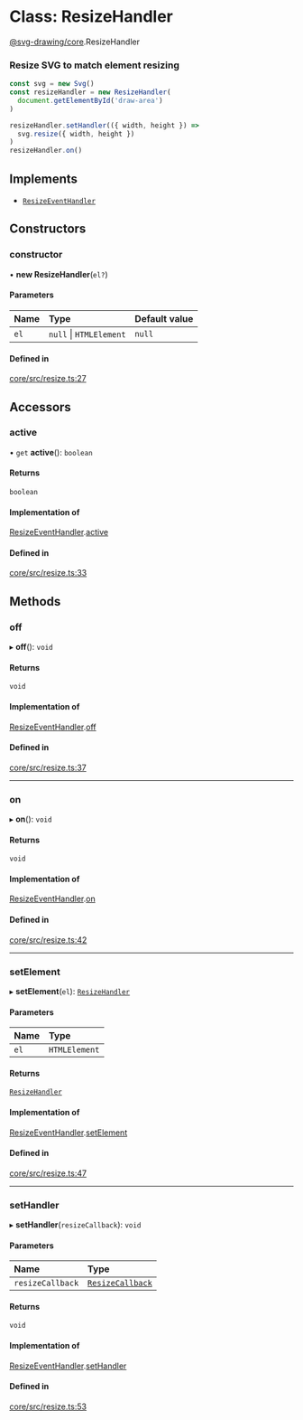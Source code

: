 # Class: ResizeHandler

[@svg-drawing/core](../../modules/svg_drawing_core.md).ResizeHandler

### Resize SVG to match element resizing

```ts
const svg = new Svg()
const resizeHandler = new ResizeHandler(
  document.getElementById('draw-area')
)

resizeHandler.setHandler(({ width, height }) =>
  svg.resize({ width, height })
)
resizeHandler.on()
```

## Implements

- [`ResizeEventHandler`](../../interfaces/svg_drawing_core/ResizeEventHandler.md)

## Constructors

### constructor

• **new ResizeHandler**(`el?`)

#### Parameters

| Name | Type | Default value |
| :------ | :------ | :------ |
| `el` | ``null`` \| `HTMLElement` | `null` |

#### Defined in

[core/src/resize.ts:27](https://github.com/kmkzt/svg-drawing/blob/ab85f6a/packages/core/src/resize.ts#L27)

## Accessors

### active

• `get` **active**(): `boolean`

#### Returns

`boolean`

#### Implementation of

[ResizeEventHandler](../../interfaces/svg_drawing_core/ResizeEventHandler.md).[active](../../interfaces/svg_drawing_core/ResizeEventHandler.md#active)

#### Defined in

[core/src/resize.ts:33](https://github.com/kmkzt/svg-drawing/blob/ab85f6a/packages/core/src/resize.ts#L33)

## Methods

### off

▸ **off**(): `void`

#### Returns

`void`

#### Implementation of

[ResizeEventHandler](../../interfaces/svg_drawing_core/ResizeEventHandler.md).[off](../../interfaces/svg_drawing_core/ResizeEventHandler.md#off)

#### Defined in

[core/src/resize.ts:37](https://github.com/kmkzt/svg-drawing/blob/ab85f6a/packages/core/src/resize.ts#L37)

___

### on

▸ **on**(): `void`

#### Returns

`void`

#### Implementation of

[ResizeEventHandler](../../interfaces/svg_drawing_core/ResizeEventHandler.md).[on](../../interfaces/svg_drawing_core/ResizeEventHandler.md#on)

#### Defined in

[core/src/resize.ts:42](https://github.com/kmkzt/svg-drawing/blob/ab85f6a/packages/core/src/resize.ts#L42)

___

### setElement

▸ **setElement**(`el`): [`ResizeHandler`](ResizeHandler.md)

#### Parameters

| Name | Type |
| :------ | :------ |
| `el` | `HTMLElement` |

#### Returns

[`ResizeHandler`](ResizeHandler.md)

#### Implementation of

[ResizeEventHandler](../../interfaces/svg_drawing_core/ResizeEventHandler.md).[setElement](../../interfaces/svg_drawing_core/ResizeEventHandler.md#setelement)

#### Defined in

[core/src/resize.ts:47](https://github.com/kmkzt/svg-drawing/blob/ab85f6a/packages/core/src/resize.ts#L47)

___

### setHandler

▸ **setHandler**(`resizeCallback`): `void`

#### Parameters

| Name | Type |
| :------ | :------ |
| `resizeCallback` | [`ResizeCallback`](../../modules/svg_drawing_core.md#resizecallback) |

#### Returns

`void`

#### Implementation of

[ResizeEventHandler](../../interfaces/svg_drawing_core/ResizeEventHandler.md).[setHandler](../../interfaces/svg_drawing_core/ResizeEventHandler.md#sethandler)

#### Defined in

[core/src/resize.ts:53](https://github.com/kmkzt/svg-drawing/blob/ab85f6a/packages/core/src/resize.ts#L53)
